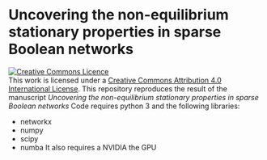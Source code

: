 # Uncovering the non-equilibrium stationary properties in sparse Boolean networks
<a rel="license" href="http://creativecommons.org/licenses/by/4.0/"><img alt="Creative Commons Licence" style="border-width:0" src="https://i.creativecommons.org/l/by/4.0/88x31.png" /></a><br />This work is licensed under a <a rel="license" href="http://creativecommons.org/licenses/by/4.0/">Creative Commons Attribution 4.0 International License</a>.
This repository reproduces the result of the manuscript *Uncovering the non-equilibrium stationary properties in sparse Boolean networks*
Code requires python 3 and the following libraries:
- networkx
- numpy
- scipy
- numba
It also requires a NVIDIA the GPU